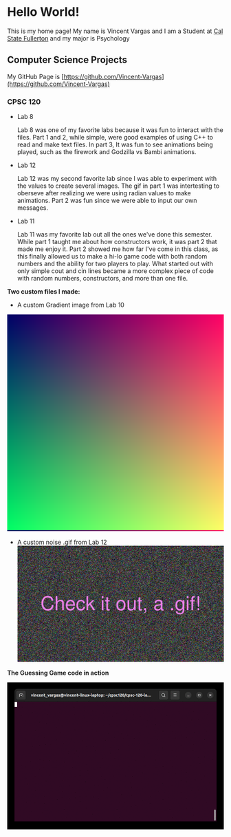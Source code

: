 # Hello World!

This is my home page! My name is Vincent Vargas and I am a Student at [Cal State Fullerton](http://fullerton.edu/) and my major is Psychology

## Computer Science Projects 

My GitHub Page is [https://github.com/Vincent-Vargas](https://github.com/Vincent-Vargas)

### CPSC 120 

* Lab 8

    Lab 8 was one of my favorite labs because it was fun to interact with the files. Part 1 and 2, 
    while simple, were good examples of using C++ to read and make text files. In part 3, It was fun
    to see animations being played, such as the firework and Godzilla vs Bambi animations. 

* Lab 12
    
    Lab 12 was my second favorite lab since I was able to experiment with the values to create several
    images. The gif in part 1 was intertesting to oberseve after realizing we were using radian values 
    to make animations. Part 2 was fun since we were able to input our own messages.

* Lab 11

    Lab 11 was my favorite lab out all the ones we've done this semester. While part 1 taught me about
    how constructors work, it was part 2 that made me enjoy it. Part 2 showed me how far I've come in this class,
    as this finally allowed us to make a hi-lo game code with both random numbers and the ability for two 
    players to play. What started out with only simple cout and cin lines became a more complex piece of code with 
    random numbers, constructors, and more than one file.

**Two custom files I made:**

* A custom Gradient image from Lab 10

![A custom Gradient image from Lab 10](images/custom_gradient.png)

* A custom noise .gif from Lab 12
![A custom noise .gif from Lab 12](images/custom_noise.gif)

**The Guessing Game code in action**

![The Guessing Game code in action](images/tty.gif)